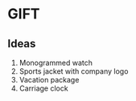 # GIFT

## **Ideas**

1. Monogrammed watch
2. Sports jacket with company logo
3. Vacation package
4. Carriage clock

